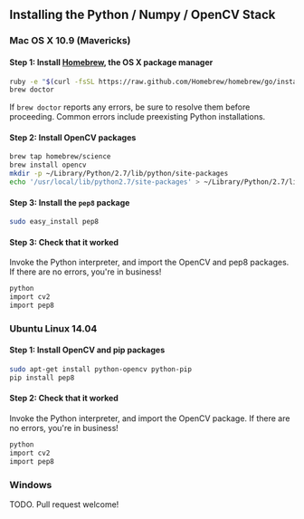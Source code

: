 ## Installing the Python / Numpy / OpenCV Stack

### Mac OS X 10.9 (Mavericks)

#### Step 1: Install [Homebrew](http://brew.sh), the OS X package manager

```bash
ruby -e "$(curl -fsSL https://raw.github.com/Homebrew/homebrew/go/install)"
brew doctor
```

If `brew doctor` reports any errors, be sure to resolve them before proceeding. Common errors include preexisting Python installations.

#### Step 2: Install OpenCV packages

```bash
brew tap homebrew/science
brew install opencv
mkdir -p ~/Library/Python/2.7/lib/python/site-packages
echo '/usr/local/lib/python2.7/site-packages' > ~/Library/Python/2.7/lib/python/site-packages/homebrew.pth
```

#### Step 3: Install the `pep8` package

```bash
sudo easy_install pep8
```

#### Step 3: Check that it worked

Invoke the Python interpreter, and import the OpenCV and pep8 packages. If there are no errors, you're in business!

```bash
python
import cv2
import pep8
```

### Ubuntu Linux 14.04

#### Step 1: Install OpenCV and pip packages

```bash
sudo apt-get install python-opencv python-pip
pip install pep8
```

#### Step 2: Check that it worked

Invoke the Python interpreter, and import the OpenCV package. If there are no errors, you're in business!

```bash
python
import cv2
import pep8
```

### Windows

TODO. Pull request welcome!
